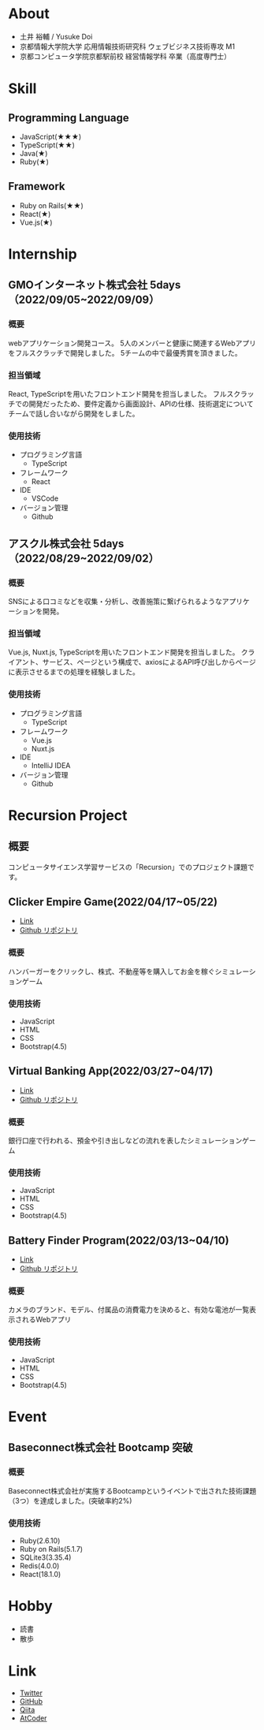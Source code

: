 # About
- 土井 裕輔 / Yusuke Doi
- 京都情報大学院大学 応用情報技術研究科 ウェブビジネス技術専攻 M1
- 京都コンピュータ学院京都駅前校 経営情報学科 卒業（高度専門士）

# Skill

## Programming Language
  - JavaScript(★★★)
  - TypeScript(★★)
  - Java(★)
  - Ruby(★)

## Framework
  - Ruby on Rails(★★)
  - React(★)
  - Vue.js(★)

# Internship

## GMOインターネット株式会社 5days（2022/09/05~2022/09/09）

### 概要
webアプリケーション開発コース。
5人のメンバーと健康に関連するWebアプリをフルスクラッチで開発しました。
5チームの中で最優秀賞を頂きました。

### 担当領域
React, TypeScriptを用いたフロントエンド開発を担当しました。
フルスクラッチでの開発だったため、要件定義から画面設計、APIの仕様、技術選定についてチームで話し合いながら開発をしました。

### 使用技術
- プログラミング言語
  - TypeScript
- フレームワーク
  - React
- IDE
  - VSCode
- バージョン管理
  - Github

## アスクル株式会社 5days（2022/08/29~2022/09/02）

### 概要
SNSによる口コミなどを収集・分析し、改善施策に繋げられるようなアプリケーションを開発。

### 担当領域
Vue.js, Nuxt.js, TypeScriptを用いたフロントエンド開発を担当しました。
クライアント、サービス、ページという構成で、axiosによるAPI呼び出しからページに表示させるまでの処理を経験しました。

### 使用技術
- プログラミング言語
  - TypeScript
- フレームワーク
  - Vue.js
  - Nuxt.js
- IDE
  - IntelliJ IDEA
- バージョン管理
  - Github

# Recursion Project

## 概要
コンピュータサイエンス学習サービスの「Recursion」でのプロジェクト課題です。

## Clicker Empire Game(2022/04/17~05/22)

- [Link](https://ponzukun.github.io/ClickerEmpireGame/)
- [Github リポジトリ](https://github.com/ponzukun/ClickerEmpireGame)

### 概要
ハンバーガーをクリックし、株式、不動産等を購入してお金を稼ぐシミュレーションゲーム

### 使用技術
- JavaScript
- HTML
- CSS
- Bootstrap(4.5)

## Virtual Banking App(2022/03/27~04/17)

- [Link](https://ponzukun.github.io/VirtualBankingApp/)
- [Github リポジトリ](https://github.com/ponzukun/VirtualBankingApp)

### 概要
銀行口座で行われる、預金や引き出しなどの流れを表したシミュレーションゲーム

### 使用技術
- JavaScript
- HTML
- CSS
- Bootstrap(4.5)

## Battery Finder Program(2022/03/13~04/10)

- [Link](https://ponzukun.github.io/BatteryFinderProgram/)
- [Github リポジトリ](https://github.com/ponzukun/BatteryFinderProgram)

### 概要
カメラのブランド、モデル、付属品の消費電力を決めると、有効な電池が一覧表示されるWebアプリ

### 使用技術
- JavaScript
- HTML
- CSS
- Bootstrap(4.5)

# Event
## Baseconnect株式会社 Bootcamp 突破

### 概要
Baseconnect株式会社が実施するBootcampというイベントで出された技術課題（3つ）を達成しました。(突破率約2%)

### 使用技術
- Ruby(2.6.10)
- Ruby on Rails(5.1.7)
- SQLite3(3.35.4)
- Redis(4.0.0)
- React(18.1.0)

# Hobby
- 読書
- 散歩

# Link
- [Twitter](https://twitter.com/_ponzukun_)
- [GitHub](https://github.com/ponzukun)
- [Qiita](https://qiita.com/_ponzukun_)
- [AtCoder](https://atcoder.jp/users/ponzukun)
